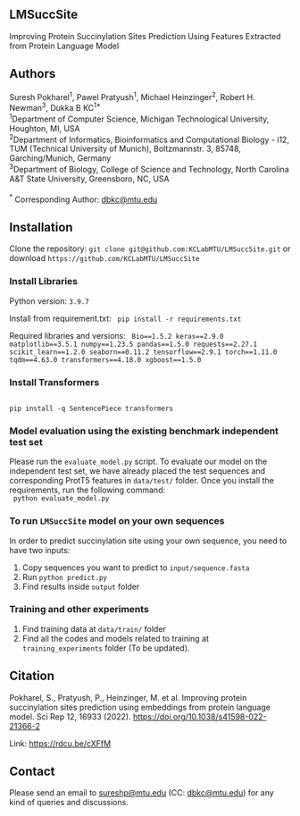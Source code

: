 ## LMSuccSite
Improving Protein Succinylation Sites Prediction Using Features Extracted from Protein Language Model

## Authors
Suresh Pokharel<sup>1</sup>, Pawel Pratyush<sup>1</sup>, Michael Heinzinger<sup>2</sup>, Robert H. Newman<sup>3</sup>, Dukka B KC<sup>1*</sup>
<br>
<sup>1</sup>Department of Computer Science, Michigan Technological University, Houghton, MI, USA
<br>
<sup>2</sup>Department of Informatics, Bioinformatics and Computational Biology - i12, TUM (Technical University of Munich), Boltzmannstr. 3, 85748, Garching/Munich, Germany
<br>
<sup>3</sup>Department of Biology, College of Science and Technology, North Carolina A&T State University, Greensboro, NC, USA
<br><br>
<sup>*</sup> Corresponding Author: dbkc@mtu.edu
## Installation
Clone the repository: `git clone git@github.com:KCLabMTU/LMSuccSite.git` or download `https://github.com/KCLabMTU/LMSuccSite`
### Install Libraries
Python version: `3.9.7`

Install from requirement.txt: 
<code>
pip install -r requirements.txt
</code>

Required libraries and versions: 
<code>
Bio==1.5.2
keras==2.9.0
matplotlib==3.5.1
numpy==1.23.5
pandas==1.5.0
requests==2.27.1
scikit_learn==1.2.0
seaborn==0.11.2
tensorflow==2.9.1
torch==1.11.0
tqdm==4.63.0
transformers==4.18.0
xgboost==1.5.0
</code>

### Install Transformers
<code>
pip install -q SentencePiece transformers
</code>

### Model evaluation using the existing benchmark independent test set
Please run the `evaluate_model.py` script.
To evaluate our model on the independent test set, we have already placed the test sequences and corresponding ProtT5 features in `data/test/` folder. Once you install the requirements, run the following command:
<br>
<code>
 python evaluate_model.py
</code>

### To run `LMSuccSite` model on your own sequences 

In order to predict succinylation site using your own sequence, you need to have two inputs:
1. Copy sequences you want to predict to `input/sequence.fasta`
2. Run `python predict.py`
3. Find results inside `output` folder


### Training and other experiments
1. Find training data at `data/train/` folder
2. Find all the codes and models related to training at `training_experiments` folder (To be updated).


## Citation
Pokharel, S., Pratyush, P., Heinzinger, M. et al. Improving protein succinylation sites prediction using embeddings from protein language model. Sci Rep 12, 16933 (2022). https://doi.org/10.1038/s41598-022-21366-2

Link: https://rdcu.be/cXFfM


## Contact
Please send an email to sureshp@mtu.edu (CC: dbkc@mtu.edu) for any kind of queries and discussions.
